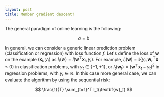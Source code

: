 ```yaml
---
layout: post
title: Member gradient descent?
---
```


The general paradigm of online learning is the following:

$$ a = b $$ 

In general, we can consider a generic linear prediction problem (classification or regression) with loss function $f$. Let's define the loss of $\textbf{w}$ on the example $(\textbf{x}_t, y_t)$ as $l_t(w) = l(\textbf{w}^\top \textbf{x}_t, y_t)$. For example, $l_t(\textbf{w}) = \mathbb{I}\{y_t, \textbf{w}^\top_t \textbf{x} \leq 0\}$ in classification problems, with $y_t \in \{-1, +1\}$, or $l_t(\textbf{w}_t) = (\textbf{w}^\top \textbf{x}_t - y_t)^2$ in regression problems, with $y_t \in \mathbb{R}$. In this case more general case, we can evaluate the algorithm by using the sequential risk:

$$ \frac{1}{T} \sum_{t=1}^T l_t(\textbf{w}_t) $$
